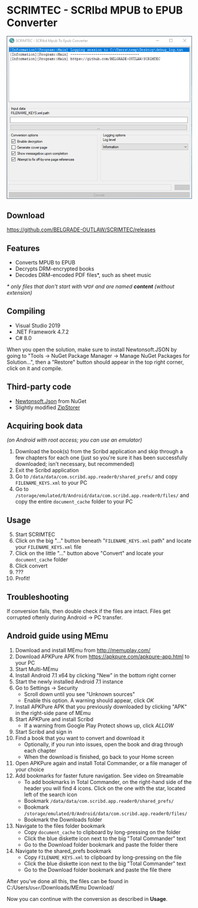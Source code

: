 # SCRIMTEC - SCRIbd MPUB to EPUB Converter
![Screenshot](image.png)

## Download
https://github.com/BELGRADE-OUTLAW/SCRIMTEC/releases

## Features
- Converts MPUB to EPUB
- Decrypts DRM-encrypted books
- Decodes DRM-encoded PDF files*, such as sheet music

_* only files that don't start with `%PDF` and are named **content** (without extension)_

## Compiling
- Visual Studio 2019
- .NET Framework 4.7.2
- C# 8.0

When you open the solution, make sure to install Newtonsoft.JSON by going to "Tools -> NuGet Package Manager -> Manage NuGet Packages for Solution...", then a "Restore" button should appear in the top right corner, click on it and compile.

## Third-party code
- [Newtonsoft.Json](https://www.newtonsoft.com/json) from NuGet
- Slightly modified [ZipStorer](https://github.com/jaime-olivares/zipstorer)

## Acquiring book data
_(on Android with root access; you can use an emulator)_

1. Download the book(s) from the Scribd application and skip through a few chapters for each one (just so you're sure it has been successfully downloaded; isn't necessary, but recommended)
2. Exit the Scribd application
3. Go to `/data/data/com.scribd.app.reader0/shared_prefs/` and copy `FILENAME_KEYS.xml` to your PC
4. Go to `/storage/emulated/0/Android/data/com.scribd.app.reader0/files/` and copy the entire `document_cache` folder to your PC

## Usage
5. Start SCRIMTEC
6. Click on the big "..." button beneath "`FILENAME_KEYS.xml` path" and locate your `FILENAME_KEYS.xml` file
7. Click on the little "..." button above "Convert" and locate your `document_cache` folder
8. Click convert
9. ???
10. Profit!

## Troubleshooting
If conversion fails, then double check if the files are intact. Files get corrupted oftenly during Android -> PC transfer.

## Android guide using MEmu
1. Download and install MEmu from http://memuplay.com/
2. Download APKPure APK from https://apkpure.com/apkpure-app.html to your PC
3. Start Multi-MEmu
4. Install Android 7.1 x64 by clicking "New" in the bottom right corner
5. Start the newly installed Android 7.1 instance
6. Go to Settings -> Security
   - Scroll down until you see "Unknown sources"
   - Enable this option. A warning should appear, click *OK*
7. Install APKPure APK that you previously downloaded by clicking "APK" in the right-side pane of MEmu
8. Start APKPure and install Scribd
   - If a warning from Google Play Protect shows up, click *ALLOW*
9. Start Scribd and sign in
10. Find a book that you want to convert and download it
    - Optionally, if you run into issues, open the book and drag through each chapter
    - When the download is finished, go back to your Home screen
11. Open APKPure again and install Total Commander, or a file manager of your choice
12. Add bookmarks for faster future navigation. See video on Streamable
    - To add bookmarks in Total Commander, on the right-hand side of the header you will find 4 icons. Click on the one with the star, located left of the search icon
    - Bookmark `/data/data/com.scribd.app.reader0/shared_prefs/`
    - Bookmark `/storage/emulated/0/Android/data/com.scribd.app.reader0/files/`
    - Bookmark the Downloads folder
13. Navigate to the files folder bookmark
    - Copy `document_cache` to clipboard by long-pressing on the folder
    - Click the blue diskette icon next to the big "Total Commander" text
    - Go to the Download folder bookmark and paste the folder there
14. Navigate to the shared_prefs bookmark
    - Copy `FILENAME_KEYS.xml` to clipboard by long-pressing on the file
    - Click the blue diskette icon next to the big "Total Commander" text
    - Go to the Download folder bookmark and paste the file there

After you've done all this, the files can be found in C:/Users/`User`/Downloads/MEmu Download/

Now you can continue with the conversion as described in **Usage**.
